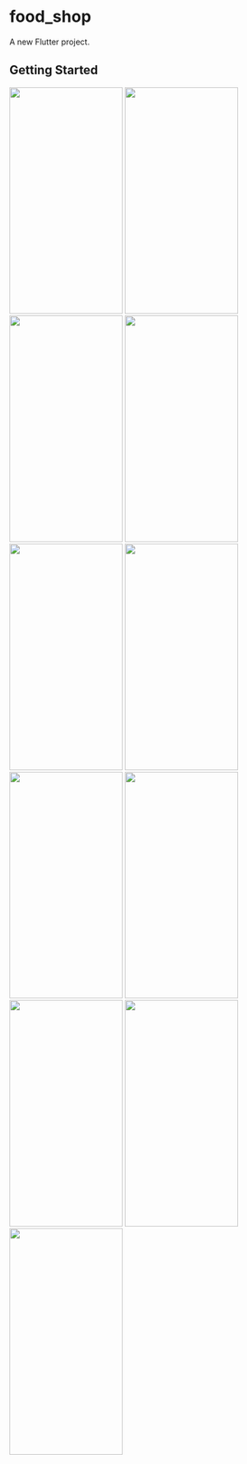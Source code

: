 # food_shop

A new Flutter project.

## Getting Started
<img src="[assets/images/screenshot_1.png](https://user-images.githubusercontent.com/79628694/212881461-7a9b052b-6306-475a-b91a-8c4d7004d416.png)" width="200" height="400" />
<img src="[assets/images/screenshot_1.png](https://user-images.githubusercontent.com/79628694/212881468-0559a43f-11a0-4235-b85a-4716fe9950a8.png)" width="200" height="400" />
<img src="[assets/images/screenshot_1.png](https://user-images.githubusercontent.com/79628694/212881472-1dd6ccce-8db0-40ca-86d0-7e34a8e59a55.png)" width="200" height="400" />
<img src="[assets/images/screenshot_1.png](https://user-images.githubusercontent.com/79628694/212881475-43fe6285-22f9-42c1-9ca1-261e9ae91716.png)" width="200" height="400" />
<img src="[assets/images/screenshot_1.png](https://user-images.githubusercontent.com/79628694/212881476-51c57268-b65c-47c1-bc4d-97e8094dfc3d.png)" width="200" height="400" />
<img src="[assets/images/screenshot_1.png](https://user-images.githubusercontent.com/79628694/212881477-274bc105-de86-462f-9ade-8ac89de66d28.png)" width="200" height="400" />
<img src="[assets/images/screenshot_1.png](https://user-images.githubusercontent.com/79628694/212881480-17f3124a-527b-4c8b-b7b9-7e1a3d535e68.png)" width="200" height="400" />
<img src="[assets/images/screenshot_1.png](https://user-images.githubusercontent.com/79628694/212881483-f7cc9c12-94d8-43cb-b9d8-13fd342938e4.png)" width="200" height="400" />
<img src="[assets/images/screenshot_1.png](https://user-images.githubusercontent.com/79628694/212881485-895ed31f-2f0b-451a-9b85-a0044fc185a2.png)" width="200" height="400" />
<img src="[assets/images/screenshot_1.png](https://user-images.githubusercontent.com/79628694/212881487-f577d621-66de-4d18-b3fd-614cb0c85e12.png)" width="200" height="400" />
<img src="[assets/images/screenshot_1.png](https://user-images.githubusercontent.com/79628694/212881488-864abbca-0438-42de-b88b-6a1c86d41391.png)" width="200" height="400" />
